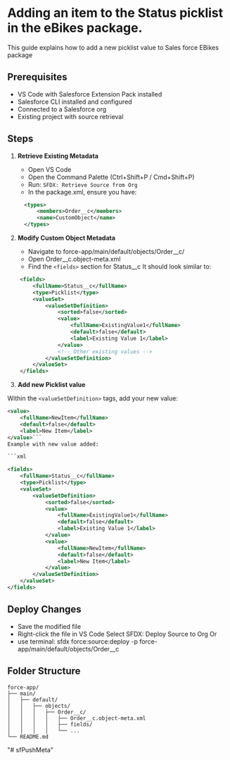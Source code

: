 
# Adding an item to the Status picklist in the eBikes package.
This guide explains how to add a new picklist value to Sales force EBikes package

## Prerequisites

- VS Code with Salesforce Extension Pack installed
- Salesforce CLI installed and configured
- Connected to a Salesforce org
- Existing project with source retrieval

## Steps

1. **Retrieve Existing Metadata**
   - Open VS Code
   - Open the Command Palette (Ctrl+Shift+P / Cmd+Shift+P)
   - Run: `SFDX: Retrieve Source from Org`
   - In the package.xml, ensure you have:

   ```xml
     <types>
         <members>Order__c</members>
         <name>CustomObject</name>
     </types>
2. **Modify Custom Object Metadata**

    - Navigate to force-app/main/default/objects/Order__c/
    - Open Order__c.object-meta.xml
    - Find the `<fields>` section for Status__c
    It should look similar to:

```xml
    <fields>
        <fullName>Status__c</fullName>
        <type>Picklist</type>
        <valueSet>
            <valueSetDefinition>
                <sorted>false</sorted>
                <value>
                    <fullName>ExistingValue1</fullName>
                    <default>false</default>
                    <label>Existing Value 1</label>
                </value>
                <!-- Other existing values -->
            </valueSetDefinition>
        </valueSet>
    </fields>
```

3. **Add new Picklist value**

 Within the `<valueSetDefinition>` tags, add your new value:

```xml
<value>
    <fullName>NewItem</fullName>
    <default>false</default>
    <label>New Item</label>
</value>```
Example with new value added:

```xml

<fields>
    <fullName>Status__c</fullName>
    <type>Picklist</type>
    <valueSet>
        <valueSetDefinition>
            <sorted>false</sorted>
            <value>
                <fullName>ExistingValue1</fullName>
                <default>false</default>
                <label>Existing Value 1</label>
            </value>
            <value>
                <fullName>NewItem</fullName>
                <default>false</default>
                <label>New Item</label>
            </value>
        </valueSetDefinition>
    </valueSet>
</fields>
```

## Deploy Changes

 -   Save the modified file
 -   Right-click the file in VS Code
        Select SFDX: Deploy Source to Org
    Or
 -    use terminal:
     sfdx force:source:deploy -p force-app/main/default/objects/Order__c

## Folder Structure
```plaintext
force-app/
├── main/
│   ├── default/
│   │   ├── objects/
│   │   │   ├── Order__c/
│   │   │   │   ├── Order__c.object-meta.xml
│   │   │   │   ├── fields/
│   │   │   │   └── ...
└── README.md
```




"# sfPushMeta" 
